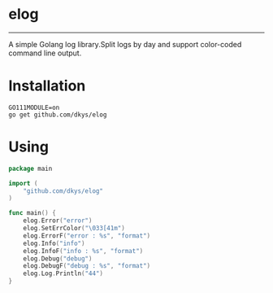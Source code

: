 # elog

---
A simple Golang log library.Split logs by day and support color-coded command line output.

# Installation

````
GO111MODULE=on
go get github.com/dkys/elog
````

# Using

```go
package main

import (
	"github.com/dkys/elog"
)

func main() {
	elog.Error("error")
	elog.SetErrColor("\033[41m")
	elog.ErrorF("error : %s", "format")
	elog.Info("info")
	elog.InfoF("info : %s", "format")
	elog.Debug("debug")
	elog.DebugF("debug : %s", "format")
	elog.Log.Println("44")
}

```
